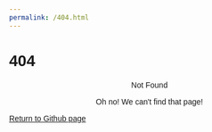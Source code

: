 ```yaml
---
permalink: /404.html
---
```


<!-- <!DOCTYPE html> -->
<html lang="en">
<head>
<title>Page Title</title>
<meta charset="UTF-8">
<meta name="viewport" content="width=device-width, initial-scale=1">
<style>
/* Style the body */
body {
  font-family: Arial;
  margin: 0;
}


/* Header/image */
.header {
  padding: 40px;
  text-align: center;
  background-image: url('picResume404.jpg');
  background-repeat: no-repeat;
  background-size: 850px 362px; 
  background-color:#FFFFF;
}
</style>
</head>
<body>

<div class="header"></div>

<div>
<h1>404</h1>
<p style="text-align:center;">Not Found</p>
<p style="text-align:center;">Oh no! We can't find that page!</p>
</div>

<div><a href="https://epfau22.github.io/epfau.github.io/#about-me">Return to Github page</a></div>

</script>
</body>
</html>
